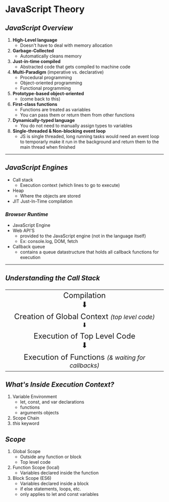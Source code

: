 # **JavaScript Theory**

## _JavaScript Overview_

1. **High-Level language**
   - Doesn't have to deal with memory allocation
1. **Garbage-Collected**
   - Automatically cleans memory
1. **Just-in-time compiled**
   - Abstracted code that gets compiled to machine code
1. **Multi-Paradigm** (imperative vs. declarative)
   - Procedural programming
   - Object-oriented programming
   - Functional programming
1. **Prototype-based object-oriented**
   - (come back to this)
1. **First-class functions**
   - Functions are treated as variables
   - You can pass them or return them from other functions
1. **Dynamically-typed language**
   - You do not need to manually assign types to variables
1. **Single-threaded & Non-blocking event loop**
   - JS is single threaded, long running tasks would need an event loop to temporarly make it run in the background and return them to the main thread when finished

---

## _JavaScript Engines_

- Call stack
  - Execution context (which lines to go to execute)
- Heap
  - Where the objects are stored
- JIT Just-In-Time compilation

### _Browser Runtime_

- JavaScript Engine
- Web API'S
  - provided to the JavaScript engine (not in the language itself)
  - Ex: console.log, DOM, fetch
- Callback queue
  - contains a queue datastructure that holds all callback functions for execution

---

## _Understanding the Call Stack_

<table> 
    <tr>
        <td>Compilation <br>⬇</td>
    </tr>
    <tr>
        <td>Creation of Global Context <span><em>(top level code)</em><span><br>⬇</td>
    </tr>
    <tr>
        <td>Execution of Top Level Code<br>⬇</td>
    </tr>
    <tr>
        <td>Execution of Functions <span><em>(& waiting for callbacks)</em></span></td>
    </tr>
</table>

<style>
table {
    text-align:center;
    margin-left: auto;
    margin-right: auto;
    font-size: 1.5rem;
}

span {
    font-size: 1.2rem;
}
</style>

## _What's Inside Execution Context?_

1. Variable Environment
   - let, const, and var declarations
   - functions
   - arguments objects
1. Scope Chain
1. _this_ keyword

## _Scope_

1. Global Scope
   - Outside any function or block
   - Top level code
1. Function Scope (local)
   - Variables declared inside the function
1. Block Scope (ES6)
   - Variables declared inside a block
   - if else statements, loops, etc.
   - only applies to let and const variables
